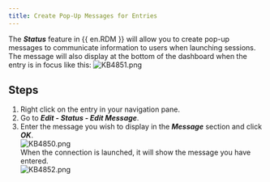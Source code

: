 ```yaml
---
title: Create Pop-Up Messages for Entries
---
```

The ***Status*** feature in {{ en.RDM }} will allow you to create pop-up messages to communicate information to users when launching sessions. The message will also display at the bottom of the dashboard when the entry is in focus like this:
![KB4851.png](/img/en/kb/KB4851.png)

## Steps

1. Right click on the entry in your navigation pane.
2. Go to ***Edit - Status - Edit Message***.
3. Enter the message you wish to display in the ***Message*** section and click ***OK***.  
![KB4850.png](/img/en/kb/KB4850.png)  
When the connection is launched, it will show the message you have entered.  
![KB4852.png](/img/en/kb/KB4852.png)
